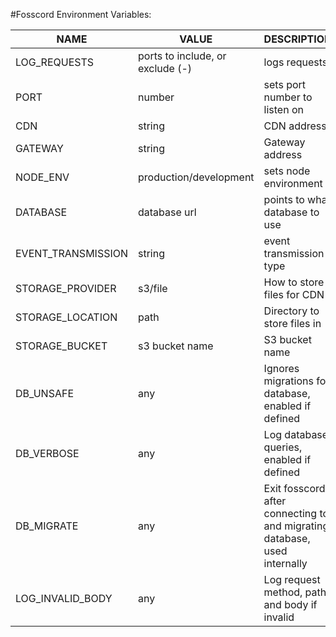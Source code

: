 #Fosscord Environment Variables:

| NAME               | VALUE                            | DESCRIPTION                                                               |
| ------------------ | -------------------------------- | ------------------------------------------------------------------------- |
| LOG_REQUESTS       | ports to include, or exclude (-) | logs requests                                                             |
| PORT               | number                           | sets port number to listen on                                             |
| CDN                | string                           | CDN address                                                               |
| GATEWAY            | string                           | Gateway address                                                           |
| NODE_ENV           | production/development           | sets node environment                                                     |
| DATABASE           | database url                     | points to what database to use                                            |
| EVENT_TRANSMISSION | string                           | event transmission type                                                   |
| STORAGE_PROVIDER   | s3/file                          | How to store files for CDN                                                |
| STORAGE_LOCATION   | path                             | Directory to store files in                                               |
| STORAGE_BUCKET     | s3 bucket name                   | S3 bucket name                                                            |
| DB_UNSAFE          | any                              | Ignores migrations for database, enabled if defined                       |
| DB_VERBOSE         | any                              | Log database queries, enabled if defined                                  |
| DB_MIGRATE         | any                              | Exit fosscord after connecting to and migrating database, used internally |
| LOG_INVALID_BODY   | any                              | Log request method, path and body if invalid                              |


